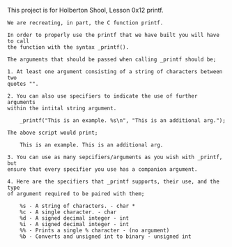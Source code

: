 This project is for Holberton Shool, Lesson 0x12 printf.

	We are recreating, in part, the C function printf.

	In order to properly use the printf that we have built you will have to call
	the function with the syntax _printf().

	The arguments that should be passed when calling _printf should be;

	1. At least one argument consisting of a string of characters between two
	quotes "".

	2. You can also use specifiers to indicate the use of further arguments
	within the intital string argument.

		_printf("This is an example. %s\n", "This is an additional arg.");

	The above script would print;

		This is an example. This is an additional arg.

	3. You can use as many sepcifiers/arguments as you wish with _printf, but
	ensure that every specifier you use has a companion argument.

	4. Here are the specifiers that _printf supports, their use, and the type
	of argument required to be paired with them;

		%s - A string of characters. - char *
		%c - A single character. - char
		%d - A signed decimal integer - int
		%i - A signed decimal integer - int
		%% - Prints a single % character - (no argument)
		%b - Converts and unsigned int to binary - unsigned int
	